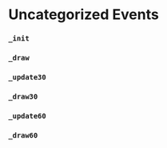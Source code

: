 
# Uncategorized Events

### `_init`

### `_draw`

### `_update30`

### `_draw30`

### `_update60`

### `_draw60`
